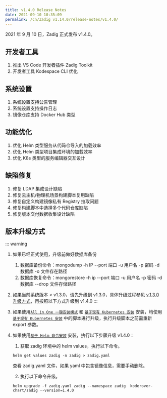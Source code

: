 ```yaml
---
title: v1.4.0 Release Notes
date: 2021-09-10 10:35:09
permalink: /cn/Zadig v1.14.0/release-notes/v1.4.0/
---
```


2021 年 9 月 10 日，Zadig 正式发布 v1.4.0。

## 开发者工具

1. 推出 VS Code 开发者插件 Zadig Toolkit
2. 开发者工具 Kodespace CLI 优化

## 系统设置
1. 系统设置支持公告管理
2. 系统设置支持操作日志
3. 镜像仓库支持 Docker Hub 类型

## 功能优化
1. 优化 Helm 类型服务从代码仓导入的加载效率
2. 优化 Helm 类型项目集成环境的加载效率
3. 优化 K8s 类型的服务编辑器交互设计

## 缺陷修复
1. 修复 LDAP 集成设计缺陷
2. 修复云主机/物理机场景构建脚本复用缺陷
3. 修复自定义构建镜像私有 Registry 拉取问题
4. 修复构建脚本中选择多个代码仓库缺陷
5. 修复版本交付数据收集设计缺陷


## 版本升级方式

::: warning

1. 如果已经正式使用，升级前做好数据库备份
    1. 数据库备份命令：mongodump -h IP --port 端口 -u 用户名 -p 密码 -d 数据库 -o 文件存在路径
    2. 数据库恢复命令：mongorestore -h ip --port 端口 -u 用户名 -p 密码 -d 数据库 --drop 文件存储路径
2. 如果当前系统版本 < v1.3.0，请先升级到 v1.3.0，具体升级过程参见 [v.1.3.0 升级方式](/v1.6.0/release-notes/v1.3.0/)，再按照以下方式升级到 v1.4.0
:::

1. 如果使用[`All in One 一键安装模式`](/v1.6.0/install/all-in-one/) 和 [`基于现有 Kubernetes 安装`](/v1.6.0/install/install-on-k8s/) 安装，均使用 [`基于现有 Kubernetes 安装`](/v1.6.0/install/install-on-k8s/) 中的脚本进行升级，执行升级脚本之前需重新 export 参数。

2. 如果使用[`基于 Helm 命令安装`](/v1.6.0/install/helm-deploy/) 安装，执行以下步骤升级 v1.4.0：

    1. 获取 zadig 环境中的 helm values，执行以下命令。

    ```
    helm get values zadig -n zadig > zadig.yaml
    ```

    查看 zadig.yaml 文件，如果 yaml 中包含镜像信息，需要手动删除。

    2. 执行以下命令升级。

    ```
    helm upgrade -f zadig.yaml zadig --namespace zadig  koderover-chart/zadig --version=1.4.0
    ```

